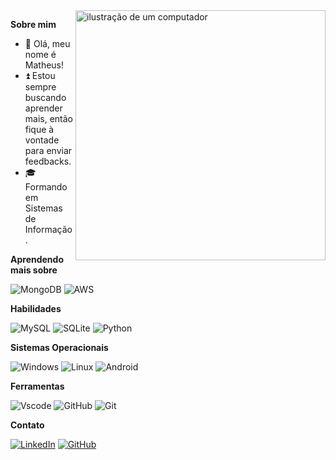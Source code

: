 <img src="https://cdn-icons-png.freepik.com/512/7194/7194394.png?ga=GA1.1.533642274.1725064649" alt="ilustração de um computador" min-width="400px" max-width="400px" width="400px" align="right">

**Sobre mim**
- 👐 Olá, meu nome é Matheus!
- ⏫ Estou sempre buscando aprender mais, então fique à vontade para enviar feedbacks.
- 🎓 Formando em Sistemas de Informação.

**Aprendendo mais sobre**

![MongoDB](https://img.shields.io/badge/MongoDB-%234ea94b.svg?style=for-the-badge&logo=mongodb&logoColor=white)
![AWS](https://img.shields.io/badge/AWS-000.svg?style=for-the-badge&logo=amazon-aws&logoColor=white)

**Habilidades**

![MySQL](https://img.shields.io/badge/MySQL-00000F?style=for-the-badge&logo=mysql&logoColor=white)
![SQLite](https://img.shields.io/badge/SQLite-000?style=for-the-badge&logo=sqlite&logoColor=07405E)
![Python](https://img.shields.io/badge/python-3670A0?style=for-the-badge&logo=python&logoColor=ffdd54)


**Sistemas Operacionais**

![Windows](https://img.shields.io/badge/Windows-000?style=for-the-badge&logo=windows&logoColor=2CA5E0)
![Linux](https://img.shields.io/badge/Linux-000?style=for-the-badge&logo=linux&logoColor=FCC624)
![Android](https://img.shields.io/badge/Android-3DDC84?style=for-the-badge&logo=android&logoColor=white)

**Ferramentas**

![Vscode](https://img.shields.io/badge/Vscode-007ACC?style=for-the-badge&logo=visual-studio-code&logoColor=white)
![GitHub](https://img.shields.io/badge/GitHub-100000?style=for-the-badge&logo=github&logoColor=white)
![Git](https://img.shields.io/badge/GIT-E44C30?style=for-the-badge&logo=git&logoColor=white)

**Contato**

[![LinkedIn](https://img.shields.io/badge/LinkedIn-0077B5?style=for-the-badge&logo=linkedin&logoColor=white)](https://www.linkedin.com/in/MatheusQFontes/)
[![GitHub](https://img.shields.io/badge/GitHub-100000?style=for-the-badge&logo=github&logoColor=white)](https://github.com/MatheusQFontes)
